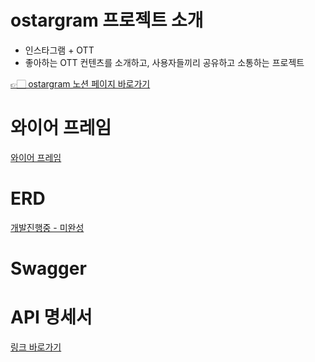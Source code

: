 # ostargram 프로젝트 소개
- 인스타그램 + OTT
- 좋아하는 OTT 컨텐츠를 소개하고, 사용자들끼리 공유하고 소통하는 프로젝트

[👉🏻 ostargram 노션 페이지 바로가기](https://tropical-airplane-e09.notion.site/c14f396a9a8e487f89cf0fd327de7e48)




# 와이어 프레임
[와이어 프레임](https://excalidraw.com/#room=d35a57fea48cfe98d1be,Nuw95qZAHrpx3OlqVX5X2w)

# ERD
[개발진행중 - 미완성](https://www.erdcloud.com/d/iKteCux8oPDvdgPDL)

# Swagger

# API 명세서
[링크 바로가기](https://tropical-airplane-e09.notion.site/API-78011fc832244b32a05a0e632ecc9f50)

